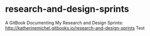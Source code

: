 # research-and-design-sprints
A GitBook Documenting My Research and Design Sprints: <br>
http://katherinemichel.gitbooks.io/research-and-design-sprints
Test

